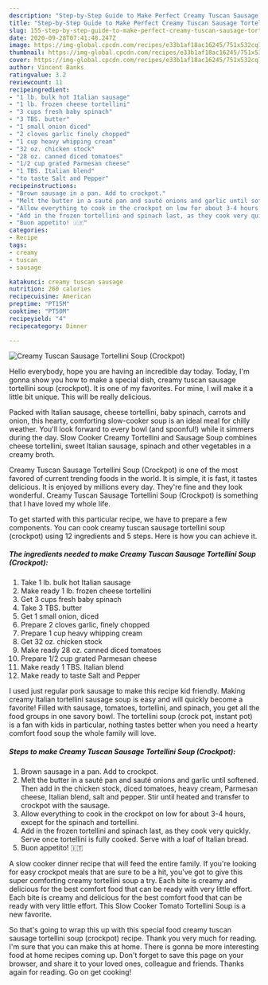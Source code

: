 ```yaml
---
description: "Step-by-Step Guide to Make Perfect Creamy Tuscan Sausage Tortellini Soup (Crockpot)"
title: "Step-by-Step Guide to Make Perfect Creamy Tuscan Sausage Tortellini Soup (Crockpot)"
slug: 155-step-by-step-guide-to-make-perfect-creamy-tuscan-sausage-tortellini-soup-crockpot
date: 2020-09-28T07:41:48.247Z
image: https://img-global.cpcdn.com/recipes/e33b1af18ac16245/751x532cq70/creamy-tuscan-sausage-tortellini-soup-crockpot-recipe-main-photo.jpg
thumbnail: https://img-global.cpcdn.com/recipes/e33b1af18ac16245/751x532cq70/creamy-tuscan-sausage-tortellini-soup-crockpot-recipe-main-photo.jpg
cover: https://img-global.cpcdn.com/recipes/e33b1af18ac16245/751x532cq70/creamy-tuscan-sausage-tortellini-soup-crockpot-recipe-main-photo.jpg
author: Vincent Banks
ratingvalue: 3.2
reviewcount: 11
recipeingredient:
- "1 lb. bulk hot Italian sausage"
- "1 lb. frozen cheese tortellini"
- "3 cups fresh baby spinach"
- "3 TBS. butter"
- "1 small onion diced"
- "2 cloves garlic finely chopped"
- "1 cup heavy whipping cream"
- "32 oz. chicken stock"
- "28 oz. canned diced tomatoes"
- "1/2 cup grated Parmesan cheese"
- "1 TBS. Italian blend"
- "to taste Salt and Pepper"
recipeinstructions:
- "Brown sausage in a pan. Add to crockpot."
- "Melt the butter in a sauté pan and sauté onions and garlic until softened. Then add in the chicken stock, diced tomatoes, heavy cream, Parmesan cheese, Italian blend, salt and pepper. Stir until heated and transfer to crockpot with the sausage."
- "Allow everything to cook in the crockpot on low for about 3-4 hours, except for the spinach and tortellini."
- "Add in the frozen tortellini and spinach last, as they cook very quickly. Serve once tortellini is fully cooked. Serve with a loaf of Italian bread."
- "Buon appetito! 🇮🇹"
categories:
- Recipe
tags:
- creamy
- tuscan
- sausage

katakunci: creamy tuscan sausage 
nutrition: 260 calories
recipecuisine: American
preptime: "PT15M"
cooktime: "PT50M"
recipeyield: "4"
recipecategory: Dinner

---
```



![Creamy Tuscan Sausage Tortellini Soup (Crockpot)](https://img-global.cpcdn.com/recipes/e33b1af18ac16245/751x532cq70/creamy-tuscan-sausage-tortellini-soup-crockpot-recipe-main-photo.jpg)

Hello everybody, hope you are having an incredible day today. Today, I'm gonna show you how to make a special dish, creamy tuscan sausage tortellini soup (crockpot). It is one of my favorites. For mine, I will make it a little bit unique. This will be really delicious.

Packed with Italian sausage, cheese tortellini, baby spinach, carrots and onion, this hearty, comforting slow-cooker soup is an ideal meal for chilly weather. You&#39;ll look forward to every bowl (and spoonful!) while it simmers during the day. Slow Cooker Creamy Tortellini and Sausage Soup combines cheese tortellini, sweet Italian sausage, spinach and other vegetables in a creamy broth.

Creamy Tuscan Sausage Tortellini Soup (Crockpot) is one of the most favored of current trending foods in the world. It is simple, it is fast, it tastes delicious. It is enjoyed by millions every day. They're fine and they look wonderful. Creamy Tuscan Sausage Tortellini Soup (Crockpot) is something that I have loved my whole life.


To get started with this particular recipe, we have to prepare a few components. You can cook creamy tuscan sausage tortellini soup (crockpot) using 12 ingredients and 5 steps. Here is how you can achieve it.

<!--inarticleads1-->

##### The ingredients needed to make Creamy Tuscan Sausage Tortellini Soup (Crockpot):

1. Take 1 lb. bulk hot Italian sausage
1. Make ready 1 lb. frozen cheese tortellini
1. Get 3 cups fresh baby spinach
1. Take 3 TBS. butter
1. Get 1 small onion, diced
1. Prepare 2 cloves garlic, finely chopped
1. Prepare 1 cup heavy whipping cream
1. Get 32 oz. chicken stock
1. Make ready 28 oz. canned diced tomatoes
1. Prepare 1/2 cup grated Parmesan cheese
1. Make ready 1 TBS. Italian blend
1. Make ready to taste Salt and Pepper


I used just regular pork sausage to make this recipe kid friendly. Making creamy Italian tortellini sausage soup is easy and will quickly become a favorite! Filled with sausage, tomatoes, tortellini, and spinach, you get all the food groups in one savory bowl. The tortellini soup (crock pot, instant pot) is a fan with kids in particular, nothing tastes better when you need a hearty comfort food soup the whole family will love. 

<!--inarticleads2-->

##### Steps to make Creamy Tuscan Sausage Tortellini Soup (Crockpot):

1. Brown sausage in a pan. Add to crockpot.
1. Melt the butter in a sauté pan and sauté onions and garlic until softened. Then add in the chicken stock, diced tomatoes, heavy cream, Parmesan cheese, Italian blend, salt and pepper. Stir until heated and transfer to crockpot with the sausage.
1. Allow everything to cook in the crockpot on low for about 3-4 hours, except for the spinach and tortellini.
1. Add in the frozen tortellini and spinach last, as they cook very quickly. Serve once tortellini is fully cooked. Serve with a loaf of Italian bread.
1. Buon appetito! 🇮🇹


A slow cooker dinner recipe that will feed the entire family. If you&#39;re looking for easy crockpot meals that are sure to be a hit, you&#39;ve got to give this super comforting creamy tortellini soup a try. Each bite is creamy and delicious for the best comfort food that can be ready with very little effort. Each bite is creamy and delicious for the best comfort food that can be ready with very little effort. This Slow Cooker Tomato Tortellini Soup is a new favorite. 

So that's going to wrap this up with this special food creamy tuscan sausage tortellini soup (crockpot) recipe. Thank you very much for reading. I'm sure that you can make this at home. There is gonna be more interesting food at home recipes coming up. Don't forget to save this page on your browser, and share it to your loved ones, colleague and friends. Thanks again for reading. Go on get cooking!
